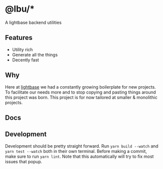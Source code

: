 # @lbu/\*

A lightbase backend utilities

## Features

- Utility rich
- Generate all the things
- Decently fast

## Why

Here at [lightbase](https://lightbase.nl) we had a constantly growing
boilerplate for new projects. To facilitate our needs more and to stop copying
and pasting things around this project was born. This project is for now
tailored at smaller & monolithic projects.

## Docs

## Development

Development should be pretty straight forward. Run `yarn build --watch` and
`yarn test --watch` both in their own terminal. Before making a commit, make
sure to run `yarn lint`. Note that this automatically will try to fix most
issues that popup.
